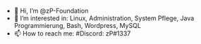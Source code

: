 - 👋 Hi, I’m @zP-Foundation
- 👀 I’m interested in: Linux, Administration, System Pflege, Java Programmierung, Bash, Wordpress, MySQL
- 📫 How to reach me:
      #Discord: zP#1337
<!---
zP-Foundation/zP-Foundation is a ✨ special ✨ repository because its `README.md` (this file) appears on your GitHub profile.
You can click the Preview link to take a look at your changes.
--->
